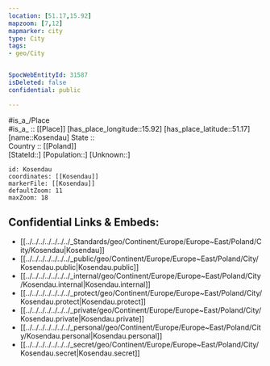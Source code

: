```yaml
---
location: [51.17,15.92] 
mapzoom: [7,12] 
mapmarker: city 
type: City
tags:
- geo/City


SpocWebEntityId: 31587
isDeleted: false
confidential: public

---
```

#is_a_/Place  
#is_a_ :: [[Place]] 
[has_place_longitude::15.92] 
[has_place_latitude::51.17] 
[name::Kosendau] 
State ::  
Country :: [[Poland]]  
[StateId::] 
[Population::] 
[Unknown::] 


```leaflet
id: Kosendau
coordinates: [[Kosendau]] 
markerFile: [[Kosendau]] 
defaultZoom: 11 
maxZoom: 18
```


## Confidential Links & Embeds: 
- [[../../../../../../../_Standards/geo/Continent/Europe/Europe~East/Poland/City/Kosendau|Kosendau]] 
- [[../../../../../../../_public/geo/Continent/Europe/Europe~East/Poland/City/Kosendau.public|Kosendau.public]] 
- [[../../../../../../../_internal/geo/Continent/Europe/Europe~East/Poland/City/Kosendau.internal|Kosendau.internal]] 
- [[../../../../../../../_protect/geo/Continent/Europe/Europe~East/Poland/City/Kosendau.protect|Kosendau.protect]] 
- [[../../../../../../../_private/geo/Continent/Europe/Europe~East/Poland/City/Kosendau.private|Kosendau.private]] 
- [[../../../../../../../_personal/geo/Continent/Europe/Europe~East/Poland/City/Kosendau.personal|Kosendau.personal]] 
- [[../../../../../../../_secret/geo/Continent/Europe/Europe~East/Poland/City/Kosendau.secret|Kosendau.secret]] 
